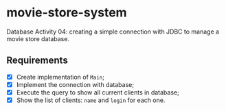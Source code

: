 # movie-store-system
Database Activity 04: creating a simple connection with JDBC to manage a movie store database.

## Requirements
- [X] Create implementation of `Main`;
- [X] Implement the connection with database;
- [X] Execute the query to show all current clients in database;
- [X] Show the list of clients: `name` and `login` for each one.
